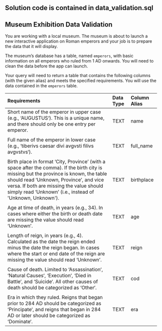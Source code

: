 ## Solution code is contained in data_validation.sql
## Museum Exhibition Data Validation
<p>You are working with a local museum. The museum is about to launch a new interactive application on Roman emperors and your job is to prepare the data that it will display.</p>
<p>The museum’s database has a table, named <code>emperors</code>, with basic information on all emperors who ruled from 1 AD onwards. You will need to clean the data before the app can launch.</p>
<p>Your query will need to return a table that contains the following columns (with the given alias) and meets the specified requirements. You will use the data contained in the <code>emperors</code> table.</p>
<table>
<thead>
<tr>
<th style="text-align:left;">Requirements</th>
<th style="text-align:left;">Data Type</th>
<th style="text-align:left;">Column Alias</th>
</tr>
</thead>
<tbody>
<tr>
<td style="text-align:left;">Short name of the emperor in upper case (e.g., ‘AUGUSTUS‘). This is a unique name, and there should only be one entry per emperor.</td>
<td style="text-align:left;">TEXT</td>
<td style="text-align:left;">name</td>
</tr>
<tr>
<td style="text-align:left;"></td>
<td style="text-align:left;"></td>
<td style="text-align:left;"></td>
</tr>
<tr>
<td style="text-align:left;">Full name of the emperor in lower case (e.g., ‘tiberivs caesar divi avgvsti filivs avgvstvs‘).</td>
<td style="text-align:left;">TEXT</td>
<td style="text-align:left;">full_name</td>
</tr>
<tr>
<td style="text-align:left;"></td>
<td style="text-align:left;"></td>
<td style="text-align:left;"></td>
</tr>
<tr>
<td style="text-align:left;">Birth place in format ‘City, Province’ (with a space after the comma). If the birth city is missing but the province is known, the table should read ‘Unknown, Province’, and vice versa. If both are missing the value should simply read ‘Unknown’ (i.e., instead of 'Unknown, Unknown').</td>
<td style="text-align:left;">TEXT</td>
<td style="text-align:left;">birthplace</td>
</tr>
<tr>
<td style="text-align:left;"></td>
<td style="text-align:left;"></td>
<td style="text-align:left;"></td>
</tr>
<tr>
<td style="text-align:left;">Age at time of death, in years (e.g., 34). In cases where either the birth or death date are missing the value should read ‘Unknown’.</td>
<td style="text-align:left;">TEXT</td>
<td style="text-align:left;">age</td>
</tr>
<tr>
<td style="text-align:left;"></td>
<td style="text-align:left;"></td>
<td style="text-align:left;"></td>
</tr>
<tr>
<td style="text-align:left;">Length of reign, in years (e.g., 4). Calculated as the date the reign ended minus the date the reign began. In cases where the start or end date of the reign are missing the value should read ‘Unknown’.</td>
<td style="text-align:left;">TEXT</td>
<td style="text-align:left;">reign</td>
</tr>
<tr>
<td style="text-align:left;"></td>
<td style="text-align:left;"></td>
<td style="text-align:left;"></td>
</tr>
<tr>
<td style="text-align:left;">Cause of death. Limited to ‘Assassination‘, ‘Natural Causes‘, ‘Execution‘, ‘Died in Battle‘, and ‘Suicide‘. All other causes of death should be categorized as ‘Other‘.</td>
<td style="text-align:left;">TEXT</td>
<td style="text-align:left;">cod</td>
</tr>
<tr>
<td style="text-align:left;"></td>
<td style="text-align:left;"></td>
<td style="text-align:left;"></td>
</tr>
<tr>
<td style="text-align:left;">Era in which they ruled. Reigns that began prior to 284 AD should be categorized as ‘Principate‘, and reigns that began in 284 AD or later should be categorized as ‘Dominate‘.</td>
<td style="text-align:left;">TEXT</td>
<td style="text-align:left;">era</td>
</tr>
</tbody>
</table>
